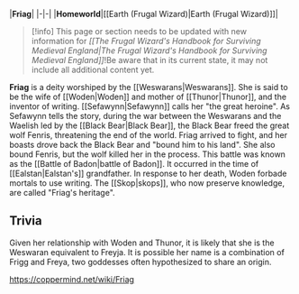 |**Friag**|
|-|-|
|**Homeworld**|[[Earth (Frugal Wizard)\|Earth (Frugal Wizard)]]|

> [!info] This page or section needs to be updated with new information for *[[The Frugal Wizard's Handbook for Surviving Medieval England\|The Frugal Wizard's Handbook for Surviving Medieval England]]*!Be aware that in its current state, it may not include all additional content yet.

**Friag** is a deity worshiped by the [[Weswarans\|Weswarans]]. She is said to be the wife of [[Woden\|Woden]] and mother of [[Thunor\|Thunor]], and the inventor of writing. [[Sefawynn\|Sefawynn]] calls her "the great heroine".
As Sefawynn tells the story, during the war between the Weswarans and the Waelish led by the [[Black Bear\|Black Bear]], the Black Bear freed the great wolf Fenris, threatening the end of the world. Friag arrived to fight, and her boasts drove back the Black Bear and "bound him to his land". She also bound Fenris, but the wolf killed her in the process. This battle was known as the [[Battle of Badon\|battle of Badon]]. It occurred in the time of [[Ealstan\|Ealstan's]] grandfather.
In response to her death, Woden forbade mortals to use writing. The [[Skop\|skops]], who now preserve knowledge, are called "Friag's heritage".

## Trivia
Given her relationship with Woden and Thunor, it is likely that she is the Weswaran equivalent to Freyja. It is possible her name is a combination of Frigg and Freya, two goddesses often hypothesized to share an origin.


https://coppermind.net/wiki/Friag